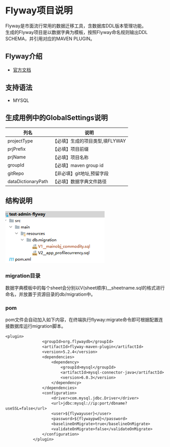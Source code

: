# Flyway项目说明
Flyway是市面流行常用的数据迁移工具，含数据库DDL版本管理功能。<br>
生成的Flyway项目是以数据字典为模板，按照Flyway命名规则输出DDL SCHEMA，并引用对应的MAVEN PLUGIN。
## Flyway介绍
- [官方文档](https://flywaydb.org/documentation/getstarted/firststeps/maven)
## 支持语法
- MYSQL
## 生成用例中的GlobalSettings说明
| 列名 | 说明 |
| ------- | ------- |
|    projectType     |      【必填】生成的项目类型,填FLYWAY      |
|    prjPrefix     |      【必填】项目前缀      |
|    prjName     |      【必填】项目名称      |
|    groupId     |      【必填】maven group id      |
|    gitRepo     |      【非必填】git地址,预留字段      |
|    dataDictionaryPath     |      【必填】数据字典文件路径      |
## 结构说明
![flyway项目结构](1658372636042.png)
### migration目录
数据字典模板中的每个sheet会分别以V(sheet顺序)__sheetname.sql的格式进行命名，并放置于资源目录的db/migration中。
### pom
pom文件会自动加入如下内容，在终端执行flyway:migrate命令即可根据配置连接数据库运行migration脚本。
```
<plugin>
                <groupId>org.flywaydb</groupId>
                <artifactId>flyway-maven-plugin</artifactId>
                <version>5.2.4</version>
                <dependencies>
                    <dependency>
                        <groupId>mysql</groupId>
                        <artifactId>mysql-connector-java</artifactId>
                        <version>6.0.3</version>
                    </dependency>
                </dependencies>
                <configuration>
                    <driver>com.mysql.jdbc.Driver</driver>
                    <url>jdbc:mysql://ip:port/dbname?useSSL=false</url>
                    <user>${flywayuser}</user>
                    <password>${flywaypwd}</password>
                    <baselineOnMigrate>true</baselineOnMigrate>
                    <validateOnMigrate>false</validateOnMigrate>
                </configuration>
            </plugin>
```
